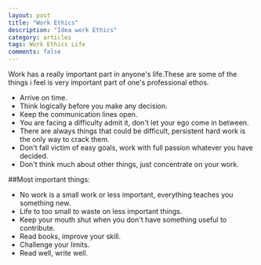 ```yaml
---
layout: post
title: "Work Ethics"
description: "Idea work Ethics"
category: articles
tags: Work Ethics Life
comments: false
---
```


Work has a really important part in anyone's life.These are some of the things i feel is very important part of one's professional ethos.


- Arrive on time.
- Think logically before you make any decision.
- Keep the communication lines open.
- You are facing a difficulty admit it, don't let your ego come in between.
- There are always things that could be difficult, persistent hard work is the only way to crack them.
- Don't fall victim of easy goals, work with full passion whatever you have decided.
- Don't think much about other things, just concentrate on your work. 


##Most important things:

- No work is a small work or less important, everything teaches you something new.
- Life to too small to waste on less important things.
- Keep your mouth shut when you don't have something useful to contribute.
- Read books, improve your skill.
- Challenge your limits.
- Read well, write well. 


 
